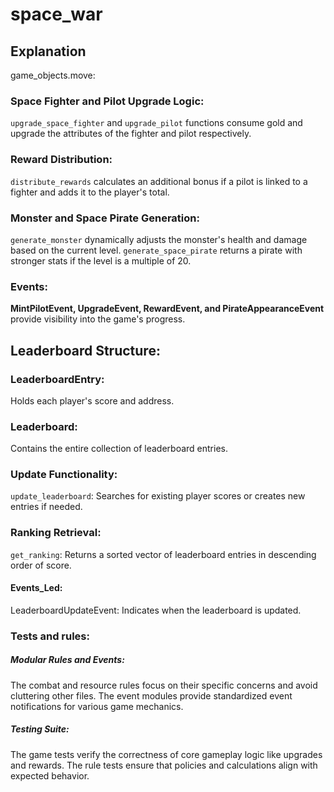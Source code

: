 # space_war

## Explanation
game_objects.move:
### <strong>Space Fighter</strong> and <strong>Pilot Upgrade Logic</strong>:

`upgrade_space_fighter` and `upgrade_pilot` functions consume gold and upgrade the attributes of the fighter and pilot respectively.
### Reward Distribution:

`distribute_rewards` calculates an additional bonus if a pilot is linked to a fighter and adds it to the player's total.
### Monster and Space Pirate Generation:

`generate_monster` dynamically adjusts the monster's health and damage based on the current level.
`generate_space_pirate` returns a pirate with stronger stats if the level is a multiple of 20.
### Events:

<strong>MintPilotEvent, UpgradeEvent, RewardEvent, and PirateAppearanceEvent</strong> provide visibility into the game's progress.

## Leaderboard Structure:
### LeaderboardEntry: 

Holds each player's score and address.
### Leaderboard: 

Contains the entire collection of leaderboard entries.
### Update Functionality:

`update_leaderboard`: Searches for existing player scores or creates new entries if needed.
### Ranking Retrieval:

`get_ranking`: Returns a sorted vector of leaderboard entries in descending order of score.
#### Events_Led:

LeaderboardUpdateEvent: Indicates when the leaderboard is updated.


### Tests and rules:
##### Modular Rules and Events:

The combat and resource rules focus on their specific concerns and avoid cluttering other files.
The event modules provide standardized event notifications for various game mechanics.
##### Testing Suite:

The game tests verify the correctness of core gameplay logic like upgrades and rewards.
The rule tests ensure that policies and calculations align with expected behavior.